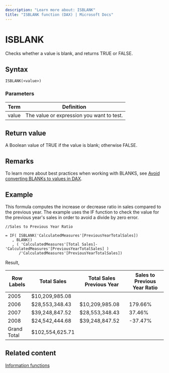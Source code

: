 ```yaml
---
description: "Learn more about: ISBLANK"
title: "ISBLANK function (DAX) | Microsoft Docs"
---
```

# ISBLANK

Checks whether a value is blank, and returns TRUE or FALSE.  
  
## Syntax  
  
```dax
ISBLANK(<value>)  
```
  
### Parameters  
  
|Term|Definition|  
|--------|--------------|  
|value|The value or expression you want to test.|  
  
## Return value

A Boolean value of TRUE if the value is blank; otherwise FALSE.  

## Remarks

To learn more about best practices when working with BLANKS, see [Avoid converting BLANKs to values in DAX](best-practices/dax-avoid-converting-blank.md).

## Example

This formula computes the increase or decrease ratio in sales compared to the previous year. The example uses the IF function to check the value for the previous year's sales in order to avoid a divide by zero error.  

```dax
//Sales to Previous Year Ratio  
  
= IF( ISBLANK('CalculatedMeasures'[PreviousYearTotalSales])  
   , BLANK()  
   , ( 'CalculatedMeasures'[Total Sales]-'CalculatedMeasures'[PreviousYearTotalSales] )  
      /'CalculatedMeasures'[PreviousYearTotalSales])  
```

Result,

|Row Labels|Total Sales|Total Sales Previous Year|Sales to Previous Year Ratio|  
|--------------|---------------|-----------------------------|--------------------------------|  
|2005|$10,209,985.08|||  
|2006|$28,553,348.43|$10,209,985.08|179.66%|  
|2007|$39,248,847.52|$28,553,348.43|37.46%|  
|2008|$24,542,444.68|$39,248,847.52|-37.47%|  
|Grand Total|$102,554,625.71|||  
  
## Related content

[Information functions](information-functions-dax.md)  
